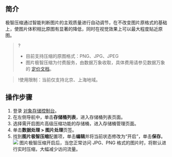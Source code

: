 ## 简介

极智压缩通过智能判断图片的主观质量进行自动调节，在不改变图片原格式的基础上，使图片体积相比原图有显著的降低，同时在视觉效果上可以最大程度贴近原图。

>?
>
>- 目前支持压缩的原图格式：PNG、JPG、JPEG
>- 图片极智压缩为付费服务，由数据万象收取，具体费用请参见数据万象的 [定价文档](https://cloud.tencent.com/doc/product/460/6970)。


>!使用限制：当前仅支持北京、上海地域。

## 操作步骤

1. 登录 [对象存储控制台](https://console.cloud.tencent.com/cos5/bucket)。
2. 在左侧导航中，单击**存储桶列表**，进入存储桶列表页面。
3. 选择需开启图片高级压缩功能的存储桶，进入存储桶管理页面。
4. 单击**数据处理 > 图片处理**页签。
5. 找到**图片极智压缩**配置项，单击**编辑**并将当前状态修改为“开启”，单击**保存**。
![](https://qcloudimg.tencent-cloud.cn/raw/0fc62d89bd65e3621b084b2ed2a665d8.png)
   图片极智压缩开启后，当您正常访问 JPG、PNG 格式的图片时，将默认进行实时压缩，大幅减少访问流量。
